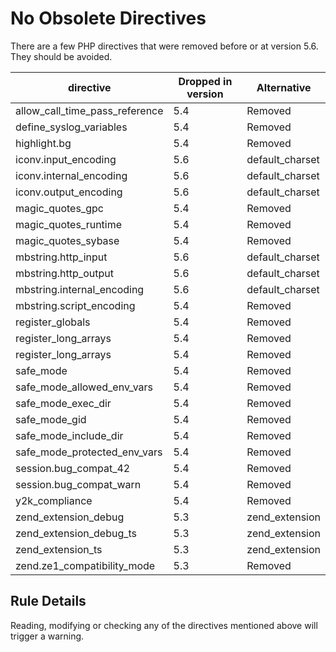 <!-- Good Practices -->
# No Obsolete Directives

There are a few PHP directives that were removed before or at version 5.6. They should be avoided. 

| directive | Dropped in version  |  Alternative |
|---|---|---|
| allow\_call\_time\_pass\_reference       | 5.4 | Removed |
| define\_syslog\_variables              | 5.4 | Removed |
| highlight.bg                         | 5.4 | Removed |
| iconv.input\_encoding                 | 5.6 | default\_charset |
| iconv.internal\_encoding              | 5.6 | default\_charset |
| iconv.output\_encoding                | 5.6 | default\_charset |
| magic\_quotes\_gpc                     | 5.4 | Removed |
| magic\_quotes\_runtime                 | 5.4 | Removed |
| magic\_quotes\_sybase                  | 5.4 | Removed |
| mbstring.http\_input                  | 5.6 | default\_charset |
| mbstring.http\_output                 | 5.6 | default\_charset |
| mbstring.internal\_encoding           | 5.6 | default\_charset |
| mbstring.script\_encoding             | 5.4 | Removed |
| register\_globals                     | 5.4 | Removed |
| register\_long\_arrays                 | 5.4 | Removed |
| register\_long\_arrays                 | 5.4 | Removed |
| safe\_mode                            | 5.4 | Removed |
| safe\_mode\_allowed\_env\_vars           | 5.4 | Removed |
| safe\_mode\_exec\_dir                   | 5.4 | Removed |
| safe\_mode\_gid                        | 5.4 | Removed |
| safe\_mode\_include\_dir                | 5.4 | Removed |
| safe\_mode\_protected\_env\_vars         | 5.4 | Removed |
| session.bug\_compat\_42                | 5.4 | Removed |
| session.bug\_compat\_warn              | 5.4 | Removed |
| y2k\_compliance                       | 5.4 | Removed |
| zend\_extension\_debug                 | 5.3 | zend\_extension |
| zend\_extension\_debug\_ts              | 5.3 | zend\_extension |
| zend\_extension\_ts                    | 5.3 | zend\_extension |
| zend.ze1\_compatibility\_mode          | 5.3 | Removed |




## Rule Details

Reading, modifying or checking any of the directives mentioned above will trigger a warning. 




